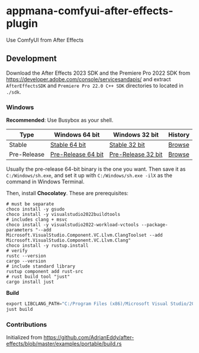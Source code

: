 # appmana-comfyui-after-effects-plugin

Use ComfyUI from After Effects

## Development

Download the After Effects 2023 SDK and the Premiere Pro 2022 SDK
from https://developer.adobe.com/console/servicesandapis/ and extract `AfterEffectsSDK` and `Premiere Pro 22.0 C++ SDK`
directories to located in `./sdk`.

### Windows

**Recommended**: Use Busybox as your shell.

| Type | Windows 64 bit | Windows 32 bit | History |
|------|----------------|----------------|---------|
| Stable | [Stable 64 bit](https://frippery.org/files/busybox/busybox64.exe) | [Stable 32 bit](https://frippery.org/files/busybox/busybox.exe) | [Browse](https://frippery.org/files/busybox/?C=M;O=D) |
| Pre-Release | [Pre-Release 64 bit](https://frippery.org/files/busybox/prerelease/busybox_pre64.exe) | [Pre-Release 32 bit](https://frippery.org/files/busybox/prerelease/busybox_pre.exe) | [Browse](https://frippery.org/files/busybox/prerelease/?C=M;O=D) |

Usually the pre-release 64-bit binary is the one you want. Then save it as `C:/Windows/sh.exe`, and set it up with `C:/Windows/sh.exe -ilX` as the command in Windows Terminal.

Then, install **Chocolatey**. These are prerequisites:

```shell
# must be separate
choco install -y gsudo
choco install -y visualstudio2022buildtools
# includes clang + msvc
choco install -y visualstudio2022-workload-vctools --package-parameters "--add Microsoft.VisualStudio.Component.VC.Llvm.ClangToolset --add Microsoft.VisualStudio.Component.VC.Llvm.Clang"
choco install -y rustup.install
# verify
rustc --version
cargo --version
# include standard library
rustup component add rust-src
# rust build tool "just"
cargo install just
```

**Build**

```powershell
export LIBCLANG_PATH="C:/Program Files (x86)/Microsoft Visual Studio/2022/BuildTools/VC/Tools/Llvm/x64/bin"
just build
```

### Contributions

Initialized from https://github.com/AdrianEddy/after-effects/blob/master/examples/portable/build.rs